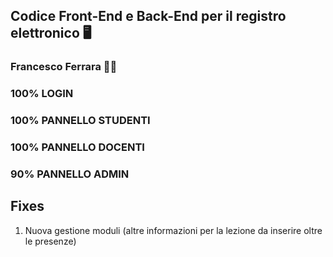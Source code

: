 ## Codice Front-End e Back-End per il registro elettronico 🖥️
### Francesco Ferrara 🧑‍🎓


### 100% LOGIN

### 100% PANNELLO STUDENTI

### 100% PANNELLO DOCENTI

### 90% PANNELLO ADMIN

## Fixes
1. Nuova gestione moduli (altre informazioni per la lezione da inserire oltre le presenze)
